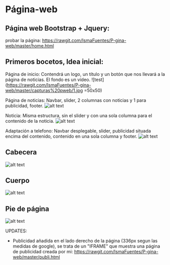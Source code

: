 # Página-web

Página web Bootstrap + Jquery:
------------------------------------------------------------------------------------------------------------------------------------------

probar la página:
https://rawgit.com/IsmaFuentes/P-gina-web/master/home.html


Primeros bocetos, Idea inicial:
----------------------------------------------------------------------------------------------------------------------------------------
Página de inicio: Contendrá un logo, un título y un botón que nos llevará a la página de noticias. El fondo es un vídeo.
![test](https://rawgit.com/IsmaFuentes/P-gina-web/master/capturas%20pweb/1.jpg =50x50)

Página de noticias: Navbar, slider, 2 columnas con noticias y 1 para publicidad, footer.
![alt text](https://rawgit.com/IsmaFuentes/P-gina-web/master/capturas%20pweb/2.jpg)

Noticia: Misma estructura, sin el slider y con una sola columna para el contenido de la noticia.
![alt text](https://rawgit.com/IsmaFuentes/P-gina-web/master/capturas%20pweb/3.jpg)

Adaptación a telefono: Navbar desplegable, slider, publicidad situada encima del contenido, contenido en una sola columna y footer.
![alt text](https://rawgit.com/IsmaFuentes/P-gina-web/master/capturas%20pweb/4.jpg)

Cabecera
------------------------------------------------------------------------------------------------------------------------------------------
![alt text](https://rawgit.com/IsmaFuentes/P-gina-web/master/capturas%20pweb/1.PNG)


Cuerpo
------------------------------------------------------------------------------------------------------------------------------------------
![alt text](https://raw.githubusercontent.com/IsmaFuentes/P-gina-web/master/capturas%20pweb/2.PNG)


Pie de página
------------------------------------------------------------------------------------------------------------------------------------------
![alt text](https://rawgit.com/IsmaFuentes/P-gina-web/master/capturas%20pweb/6.PNG)


UPDATES:

- Publicidad añadida en el lado derecho de la página (336px segun las medidas de google), se trata de un "IFRAME" que muestra una página de publicidad creada por mi:  https://rawgit.com/IsmaFuentes/P-gina-web/master/publi.html

